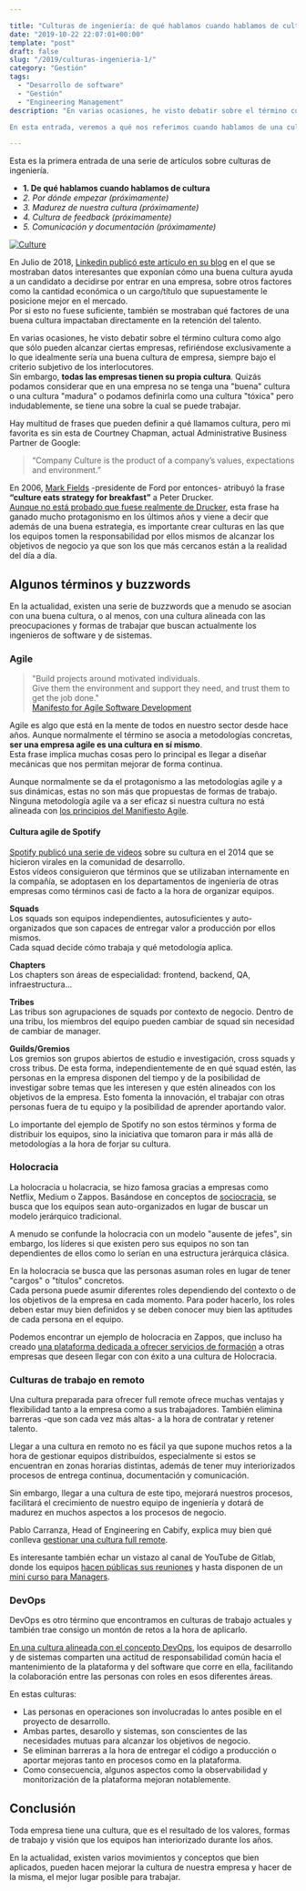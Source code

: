 ```yaml
---

title: "Culturas de ingeniería: de qué hablamos cuando hablamos de cultura"
date: "2019-10-22 22:07:01+00:00"
template: "post"
draft: false
slug: "/2019/culturas-ingenieria-1/"
category: "Gestión"
tags:
  - "Desarrollo de software"
  - "Gestión"
  - "Engineering Management"
description: "En varias ocasiones, he visto debatir sobre el término cultura como algo que sólo pueden alcanzar ciertas empresas, refiriéndose exclusivamente a lo que idealmente sería una buena cultura de empresa, siempre bajo el criterio subjetivo de los interlocutores.  

En esta entrada, veremos a qué nos referimos cuando hablamos de una cultura de ingeniería en una empresa."

---
```


Esta es la primera entrada de una serie de artículos sobre culturas de ingeniería.
* **1. De qué hablamos cuando hablamos de cultura**
* *2. Por dónde empezar (próximamente)*
* *3. Madurez de nuestra cultura (próximamente)*
* *4. Cultura de feedback (próximamente)*
* *5. Comunicación y documentación (próximamente)*

[![Culture](/media/vitaliy-lyubezhanin-gfVofr15ICc-unsplash.jpg)](https://unsplash.com/photos/gfVofr15ICc)

En Julio de 2018, [Linkedin publicó este artículo en su blog](https://blog.linkedin.com/2018/june/26/workplace-culture-trends-the-key-to-hiring-and-keeping-top-talent) en el que se mostraban datos interesantes que exponían cómo una buena cultura ayuda a un candidato a decidirse por entrar en una empresa, sobre otros factores como la cantidad económica o un cargo/título que supuestamente le posicione mejor en el mercado.  
Por si esto no fuese suficiente, también se mostraban qué factores de una buena cultura impactaban directamente en la retención del talento.

En varias ocasiones, he visto debatir sobre el término cultura como algo que sólo pueden alcanzar ciertas empresas, refiriéndose exclusivamente a lo que idealmente sería una buena cultura de empresa, siempre bajo el criterio subjetivo de los interlocutores.  
Sin embargo, **todas las empresas tienen su propia cultura**. Quizás podamos considerar que en una empresa no se tenga una "buena" cultura o una cultura "madura" o podamos definirla como una cultura "tóxica" pero indudablemente, se tiene una sobre la cual se puede trabajar.

Hay multitud de frases que pueden definir a qué llamamos cultura, pero mi favorita es sin esta de Courtney Chapman, actual Administrative Business Partner de Google:

> “Company Culture is the product of a company’s values, expectations and environment.”  

En 2006, [Mark Fields](https://en.wikipedia.org/wiki/Mark_Fields_(businessman)) -presidente de Ford por entonces- atribuyó la frase **“culture eats strategy for breakfast”** a Peter Drucker.  
[Aunque no está probado que fuese realmente de Drucker](https://quoteinvestigator.com/2017/05/23/culture-eats/), esta frase ha ganado mucho protagonismo en los últimos años y viene a decir que además de una buena estrategia, es importante crear culturas en las que los equipos tomen la responsabilidad por ellos mismos de alcanzar los objetivos de negocio ya que son los que más cercanos están a la realidad del día a día.


## Algunos términos y buzzwords
En la actualidad, existen una serie de buzzwords que a menudo se asocian con una buena cultura, o al menos, con una cultura alineada con las preocupaciones y formas de trabajar que buscan actualmente los ingenieros de software y de sistemas.

### Agile
> "Build projects around motivated individuals.  
Give them the environment and support they need, and trust them to get the job done."  
[Manifesto for Agile Software Development](https://agilemanifesto.org/principles.html)

Agile es algo que está en la mente de todos en nuestro sector desde hace años. Aunque normalmente el término se asocia a metodologías concretas, **ser una empresa agile es una cultura en sí mismo**.  
Esta frase implica muchas cosas pero lo principal es llegar a diseñar mecánicas que nos permitan mejorar de forma continua.

Aunque normalmente se da el protagonismo a las metodologías agile y a sus dinámicas, estas no son más que propuestas de formas de trabajo. Ninguna metodología agile va a ser eficaz si nuestra cultura no está alineada con [los principios del Manifiesto Agile](https://agilemanifesto.org/principles.html).

#### Cultura agile de Spotify

[Spotify publicó una serie de videos](https://www.youtube.com/watch?v=Yvfz4HGtoPc) sobre su cultura en el 2014 que se hicieron virales en la comunidad de desarrollo.  
Estos vídeos consiguieron que términos que se utilizaban internamente en la compañía, se adoptasen en los departamentos de ingeniería de otras empresas como términos casi de facto a la hora de organizar equipos.

**Squads**  
Los squads son equipos independientes, autosuficientes y auto-organizados que son capaces de entregar valor a producción por ellos mismos.  
Cada squad decide cómo trabaja y qué metodología aplica.

**Chapters**  
Los chapters son áreas de especialidad: frontend, backend, QA, infraestructura... 

**Tribes**  
Las tribus son agrupaciones de squads por contexto de negocio. Dentro de una tribu, los miembros del equipo pueden cambiar de squad sin necesidad de cambiar de manager.

**Guilds/Gremios**  
Los gremios son grupos abiertos de estudio e investigación, cross squads y cross tribus. De esta forma, independientemente de en qué squad estén, las personas en la empresa disponen del tiempo y de la posibilidad de investigar sobre temas que les interesen y que estén alineados con los objetivos de la empresa. Esto fomenta la innovación, el trabajar con otras personas fuera de tu equipo y la posibilidad de aprender aportando valor.

Lo importante del ejemplo de Spotify no son estos términos y forma de distribuir los equipos, sino la iniciativa que tomaron para ir más allá de metodologías a la hora de forjar su cultura.  

### Holocracia
La holocracia u holacracia, se hizo famosa gracias a empresas como Netflix, Medium o Zappos. Basándose en conceptos de [sociocracia](https://en.wikipedia.org/wiki/Sociocracy), se busca que los equipos sean auto-organizados en lugar de buscar un modelo jerárquico tradicional.  

A menudo se confunde la holocracia con un modelo "ausente de jefes", sin embargo, los líderes si que existen pero sus equipos no son tan dependientes de ellos como lo serían en una estructura jerárquica clásica.

En la holocracia se busca que las personas asuman roles en lugar de tener "cargos" o "títulos" concretos.  
Cada persona puede asumir diferentes roles dependiendo del contexto o de los objetivos de la empresa en cada momento. Para poder hacerlo, los roles deben estar muy bien definidos y se deben conocer muy bien las aptitudes de cada persona en el equipo.

Podemos encontrar un ejemplo de holocracia en Zappos, que incluso ha creado [una plataforma dedicada a ofrecer servicios de formación](https://www.zapposinsights.com/) a otras empresas que deseen llegar con con éxito a una cultura de Holocracia.

### Culturas de trabajo en remoto
Una cultura preparada para ofrecer full remote ofrece muchas ventajas y flexibilidad tanto a la empresa como a sus trabajadores. También elimina barreras -que son cada vez más altas- a la hora de contratar y retener talento.

Llegar a una cultura en remoto no es fácil ya que supone muchos retos a la hora de gestionar equipos distribuídos, especialmente si estos se encuentran en zonas horarias distintas, además de tener muy interiorizados procesos de entrega continua, documentación y comunicación.

Sin embargo, llegar a una cultura de este tipo, mejorará nuestros procesos, facilitará el crecimiento de nuestro equipo de ingeniería y dotará de madurez en muchos aspectos a los procesos de negocio.

Pablo Carranza, Head of Engineering en Cabify, explica muy bien qué conlleva [gestionar una cultura full remote](https://medium.com/cabify-product/on-site-friendly-fba1f9ba69dc).  

Es interesante también echar un vistazo al canal de YouTube de Gitlab, donde los equipos [hacen públicas sus reuniones](https://www.youtube.com/watch?v=83trq40wczg&list=PLFGfElNsQthZ12EUkq3N9QlThvkf3WGnZ) y hasta disponen de un [mini curso para Managers](https://www.youtube.com/playlist?list=PLFGfElNsQthYYlad7vtTUt3wXKQUTsZWz).

### DevOps
DevOps es otro término que encontramos en culturas de trabajo actuales y también trae consigo un montón de retos a la hora de aplicarlo.  

[En una cultura alineada con el concepto DevOps](https://martinfowler.com/bliki/DevOpsCulture.html#), los equipos de desarrollo y de sistemas comparten una actitud de responsabilidad común hacia el mantenimiento de la plataforma y del software que corre en ella, facilitando la colaboración entre las personas con roles en esos diferentes áreas.

En estas culturas:
* Las personas en operaciones son involucradas lo antes posible en el proyecto de desarrollo.
* Ambas partes, desarollo y sistemas, son conscientes de las necesidades mutuas para alcanzar los objetivos de negocio.
* Se eliminan barreras a la hora de entregar el código a producción o aportar mejoras tanto en procesos como en la plataforma.
* Como consecuencia, algunos aspectos como la observabilidad y monitorización de la plataforma mejoran notablemente.

## Conclusión 

Toda empresa tiene una cultura, que es el resultado de los valores, formas de trabajo y visión que los equipos han interiorizado durante los años.  

En la actualidad, existen varios movimientos y conceptos que bien aplicados, pueden hacen mejorar la cultura de nuestra empresa y hacer de la misma, el mejor lugar posible para trabajar.



